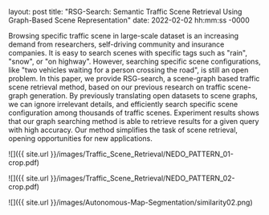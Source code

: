layout: post
title: "RSG-Search: Semantic Traffic Scene Retrieval Using Graph-Based Scene Representation"
date: 2022-02-02 hh:mm:ss -0000


Browsing specific traffic scene in large-scale dataset is an increasing demand from researchers, self-driving community and insurance companies. It is easy to search scenes with specific tags such as "rain", "snow", or "on highway". However, searching specific scene configurations, like "two vehicles waiting for a person crossing the road", is still an open problem. In this paper, we provide RSG-search, a scene-graph based traffic scene retrieval method, based on our previous research on traffic scene-graph generation. By previously translating open datasets to scene graphs, we can ignore irrelevant details, and efficiently search specific scene configuration among thousands of traffic scenes. Experiment results shows that our graph searching method is able to retrieve results for a given query with high accuracy. Our method simplifies the task of scene retrieval, opening opportunities for new applications.


![]({{ site.url }}/images/Traffic_Scene_Retrieval/NEDO_PATTERN_01-crop.pdf)

![]({{ site.url }}/images/Traffic_Scene_Retrieval/NEDO_PATTERN_02-crop.pdf)

![]({{ site.url }}/images/Autonomous-Map-Segmentation/similarity02.png) 